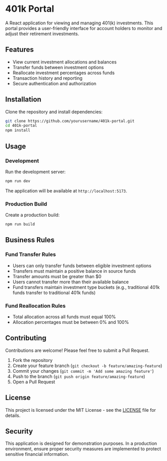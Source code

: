 # 401k Portal

A React application for viewing and managing 401(k) investments. This portal provides a user-friendly interface for account holders to monitor and adjust their retirement investments.

## Features

- View current investment allocations and balances
- Transfer funds between investment options
- Reallocate investment percentages across funds
- Transaction history and reporting
- Secure authentication and authorization

## Installation

Clone the repository and install dependencies:

```bash
git clone https://github.com/yourusername/401k-portal.git
cd 401k-portal
npm install
```

## Usage

### Development

Run the development server:

```bash
npm run dev
```

The application will be available at `http://localhost:5173`.

### Production Build

Create a production build:

```bash
npm run build
```

## Business Rules

### Fund Transfer Rules
- Users can only transfer funds between eligible investment options
- Transfers must maintain a positive balance in source funds
- Transfer amounts must be greater than $0
- Users cannot transfer more than their available balance
- Fund transfers maintain investment type buckets (e.g., traditional 401k funds transfer to traditional 401k funds)

### Fund Reallocation Rules
- Total allocation across all funds must equal 100%
- Allocation percentages must be between 0% and 100%

## Contributing

Contributions are welcome! Please feel free to submit a Pull Request.

1. Fork the repository
2. Create your feature branch (`git checkout -b feature/amazing-feature`)
3. Commit your changes (`git commit -m 'Add some amazing feature'`)
4. Push to the branch (`git push origin feature/amazing-feature`)
5. Open a Pull Request

## License

This project is licensed under the MIT License - see the [LICENSE](https://choosealicense.com/licenses/mit/) file for details.

## Security

This application is designed for demonstration purposes. In a production environment, ensure proper security measures are implemented to protect sensitive financial information.

